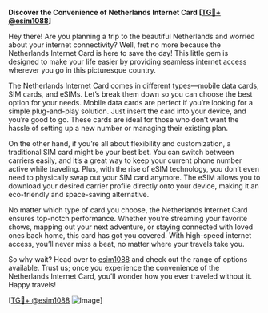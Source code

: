 **Discover the Convenience of Netherlands Internet Card [[TG💪+ @esim1088](https://t.me/s/esim1088)]**

Hey there! Are you planning a trip to the beautiful Netherlands and worried about your internet connectivity? Well, fret no more because the Netherlands Internet Card is here to save the day! This little gem is designed to make your life easier by providing seamless internet access wherever you go in this picturesque country.

The Netherlands Internet Card comes in different types—mobile data cards, SIM cards, and eSIMs. Let’s break them down so you can choose the best option for your needs. Mobile data cards are perfect if you’re looking for a simple plug-and-play solution. Just insert the card into your device, and you’re good to go. These cards are ideal for those who don’t want the hassle of setting up a new number or managing their existing plan.

On the other hand, if you’re all about flexibility and customization, a traditional SIM card might be your best bet. You can switch between carriers easily, and it’s a great way to keep your current phone number active while traveling. Plus, with the rise of eSIM technology, you don’t even need to physically swap out your SIM card anymore. The eSIM allows you to download your desired carrier profile directly onto your device, making it an eco-friendly and space-saving alternative.

No matter which type of card you choose, the Netherlands Internet Card ensures top-notch performance. Whether you’re streaming your favorite shows, mapping out your next adventure, or staying connected with loved ones back home, this card has got you covered. With high-speed internet access, you’ll never miss a beat, no matter where your travels take you.

So why wait? Head over to [esim1088](https://t.me/s/esim1088) and check out the range of options available. Trust us; once you experience the convenience of the Netherlands Internet Card, you’ll wonder how you ever traveled without it. Happy travels!

[[TG💪+ @esim1088](https://t.me/s/esim1088) ![Image](https://i.postimg.cc/Y0z9fWf4/image.png)]